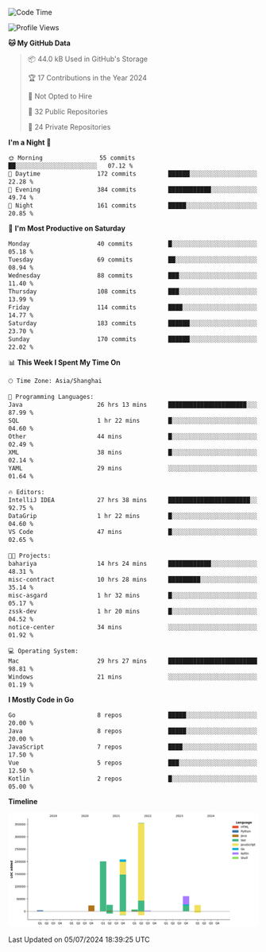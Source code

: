 <!--START_SECTION:waka-->
![Code Time](http://img.shields.io/badge/Code%20Time-2%2C493%20hrs%2056%20mins-blue)

![Profile Views](http://img.shields.io/badge/Profile%20Views-0-blue)

**🐱 My GitHub Data** 

> 📦 44.0 kB Used in GitHub's Storage 
 > 
> 🏆 17 Contributions in the Year 2024
 > 
> 🚫 Not Opted to Hire
 > 
> 📜 32 Public Repositories 
 > 
> 🔑 24 Private Repositories 
 > 
**I'm a Night 🦉** 

```text
🌞 Morning                55 commits          ██░░░░░░░░░░░░░░░░░░░░░░░   07.12 % 
🌆 Daytime                172 commits         ██████░░░░░░░░░░░░░░░░░░░   22.28 % 
🌃 Evening                384 commits         ████████████░░░░░░░░░░░░░   49.74 % 
🌙 Night                  161 commits         █████░░░░░░░░░░░░░░░░░░░░   20.85 % 
```
📅 **I'm Most Productive on Saturday** 

```text
Monday                   40 commits          █░░░░░░░░░░░░░░░░░░░░░░░░   05.18 % 
Tuesday                  69 commits          ██░░░░░░░░░░░░░░░░░░░░░░░   08.94 % 
Wednesday                88 commits          ███░░░░░░░░░░░░░░░░░░░░░░   11.40 % 
Thursday                 108 commits         ███░░░░░░░░░░░░░░░░░░░░░░   13.99 % 
Friday                   114 commits         ████░░░░░░░░░░░░░░░░░░░░░   14.77 % 
Saturday                 183 commits         ██████░░░░░░░░░░░░░░░░░░░   23.70 % 
Sunday                   170 commits         ██████░░░░░░░░░░░░░░░░░░░   22.02 % 
```


📊 **This Week I Spent My Time On** 

```text
🕑︎ Time Zone: Asia/Shanghai

💬 Programming Languages: 
Java                     26 hrs 13 mins      ██████████████████████░░░   87.99 % 
SQL                      1 hr 22 mins        █░░░░░░░░░░░░░░░░░░░░░░░░   04.60 % 
Other                    44 mins             █░░░░░░░░░░░░░░░░░░░░░░░░   02.49 % 
XML                      38 mins             █░░░░░░░░░░░░░░░░░░░░░░░░   02.14 % 
YAML                     29 mins             ░░░░░░░░░░░░░░░░░░░░░░░░░   01.64 % 

🔥 Editors: 
IntelliJ IDEA            27 hrs 38 mins      ███████████████████████░░   92.75 % 
DataGrip                 1 hr 22 mins        █░░░░░░░░░░░░░░░░░░░░░░░░   04.60 % 
VS Code                  47 mins             █░░░░░░░░░░░░░░░░░░░░░░░░   02.65 % 

🐱‍💻 Projects: 
bahariya                 14 hrs 24 mins      ████████████░░░░░░░░░░░░░   48.31 % 
misc-contract            10 hrs 28 mins      █████████░░░░░░░░░░░░░░░░   35.14 % 
misc-asgard              1 hr 32 mins        █░░░░░░░░░░░░░░░░░░░░░░░░   05.17 % 
zssk-dev                 1 hr 20 mins        █░░░░░░░░░░░░░░░░░░░░░░░░   04.52 % 
notice-center            34 mins             ░░░░░░░░░░░░░░░░░░░░░░░░░   01.92 % 

💻 Operating System: 
Mac                      29 hrs 27 mins      █████████████████████████   98.81 % 
Windows                  21 mins             ░░░░░░░░░░░░░░░░░░░░░░░░░   01.19 % 
```

**I Mostly Code in Go** 

```text
Go                       8 repos             █████░░░░░░░░░░░░░░░░░░░░   20.00 % 
Java                     8 repos             █████░░░░░░░░░░░░░░░░░░░░   20.00 % 
JavaScript               7 repos             ████░░░░░░░░░░░░░░░░░░░░░   17.50 % 
Vue                      5 repos             ███░░░░░░░░░░░░░░░░░░░░░░   12.50 % 
Kotlin                   2 repos             █░░░░░░░░░░░░░░░░░░░░░░░░   05.00 % 
```



**Timeline**

![Lines of Code chart](https://raw.githubusercontent.com/youtiaoguagua/youtiaoguagua/master/assets/bar_graph.png)


 Last Updated on 05/07/2024 18:39:25 UTC
<!--END_SECTION:waka-->